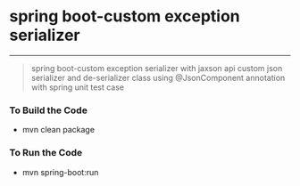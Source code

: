 # spring boot-custom exception serializer

---
> spring boot-custom exception serializer with jaxson api 
> custom json serializer and de-serializer class using 
> @JsonComponent annotation with spring unit test case

### To Build the Code 
* mvn clean package 


### To Run the Code 
* mvn spring-boot:run

  
